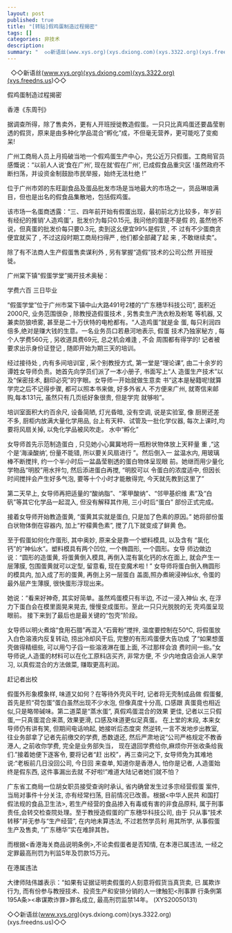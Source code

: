```yaml
---
layout: post
published: true
title: "[转贴]假鸡蛋制造过程揭密"
tags: []
categories: 非技术    
description: 
summary: "  ◇◇新语丝(www.xys.org)(xys.dxiong.com)(xys.3322.org)(xys.freedns.us)◇◇ 假鸡蛋制造过程揭密 香港《东周刊》 据调查所得，除了售卖外，更有人开班授徙教造假蛋。一只只比真鸡蛋还要"
---
```

  ◇◇新语丝([www.xys.org)(xys.dxiong.com)(xys.3322.org)(xys.freedns.us][www.xys.org_xys.dxiong.com_xys.3322.org_xys.freedns.us])◇◇

假鸡蛋制造过程揭密

香港《东周刊》

据调查所得，除了售卖外，更有人开班授徙教造假蛋。一只只比真鸡蛋还要晶莹剔透的假货，原来是由多种化学品混合“孵化”成，不但毫无营养，更可能吃了变痴呆!

广州工商局人员上月捣破当地一个假鸡蛋生产中心，充公近万只假蛋。工商局官员感慨说：“以前人人说‘食在广州’, 现在就‘假在广州’, 已成假食品重灾区 !虽然政府不断扫荡，并设资金制鼓励市民举报，始终无法杜绝 !”

位于广州市郊的东旺副食品及蛋品批发市场是当地最大的市场之一，货品琳琅满目，但也是出名的假食品集散地，包括假鸡蛋。

该市场一名蛋商透露：“三、四年前开始有假蛋出现，最初前北方比较多，年岁前有经纪的推销‘人造鸡蛋’，批发价为每只0.15元, 我问他的蛋是不是假 的, 虽然他不说，但真蛋的批发价每只要0.3元, 卖到这幺便宜99%是假货 , 不 过有不少蛋商贪便宜就买了 , 不过这段时期工商局扫得严 , 他们都全部藏了起 来 , 不敢继续卖”。

除了有不法商人生产假蛋售卖谋利外 , 另有掌握“造假”技术的公司公然 开班授徙。

广州棠下镇“假蛋学堂”揭开技术奥秘：

学费六百 三日毕业

“假蛋学堂”位于广州市棠下镇中山大路491号2楼的“广东穗华科技公司”, 面积近2000尺, 业务范围很杂 , 除教授造假蛋技术 , 另售卖生产洗衣粉及粉笔 等机器, 又兼卖防狼喷雾, 甚至是二十万伏特的电枪都有。“人造鸡蛋”就是金 蛋, 每只利润四倍多,绝对是赚大钱的生意。一名业务员口若悬河地表示, 假蛋 技术乃独家秘方 , 每个人学费560元 , 另收道具费69元, 总之机会难逢 , 不会 周围都有得学的! 记者被要求出示身份证登记 , 随即开始为期三天的培训。

经过接待处 , 内有多间培训室 , 采个别教授方式, 第一堂是“理论课”, 由二十余岁的谭姓女导师负责。她首先向学员们派了一本小册子, 书面写上“人 造蛋生产技术”以及“保密技术, 翻印必究”的字眼。女导师一开始就做生意卖 书“这本是秘籍呢!就算学完之后不记得步骤, 都可以照本书来做, 好多外省人 不方便来广州, 就寄信来邮购,每本131元, 虽然只有几页纸好象很贵, 但是学完 就够啦”。

培训室面积大约百余尺, 设备简陋, 灯光昏暗, 没有空调, 说是实验室, 像 厨房还差不多, 厨柜内放满大量化学用品, 台上有天秤、试管及一批化学仪器, 每次上课时,均要将风扇关掉, 以免化学品被风吹走。 水中“孵化”

女导师首先示范制造蛋白 , 只见她小心冀冀地将一瓶粉状物体放上天秤量 重 ,“这个是‘海澡酸纳’, 份量不能错, 所以要关风扇进行 ”。然后倒入一 盆温水内, 用玻璃棒不断搅拌, 约一个半小时后一盆晶莹剔透的蛋白物体呈现眼 前。她继而用少量化学物品“明胶”用水拌匀, 然后添进蛋白再搅, “明胶可以 令蛋白的浓度适中, 但因长时间搅拌会产生好多气泡, 要等十个小时才能散得完, 今天就先教到这里了”

第二天早上, 女导师再把适量的“酸纳脂”、“苯甲酸纳”、“邻甲基织维 素”及“白矾”等其它化学品一起混入, 但没有解释其作用, 三小时后“蛋白” 部份正式完成。

接着女导师开始教造蛋黄, “蛋黄其实就是蛋白, 只是加了色素的原因。” 她将部份蛋白状物体倒在容器内, 加上“柠檬黄色素”, 搅了几下就变成了鲜黄 色。

至于假蛋如何化作蛋形, 其中奥妙, 原来全是靠一个塑料模具, 以及含有 “氯化钙”的“神仙水”。塑料模具有两个凹位, 一个椭圆形, 一个圆形。女导 师边做边说：“圆形的造蛋黄, 将蛋黄倒入模具, 再倒入混有氯化钙的水在面上, 就会产生一层薄膜, 包围蛋黄就可以定型, 留意看, 现在变魔术啦 ! ” 女导师将蛋白倒入椭圆形的模具内, 加入成了形的蛋黄, 再倒上另一层蛋白 盖面,照办煮碗浸神仙水, 令蛋的最外层产生薄膜, 很快蛋形浮现出来。

她说：“看来好神奇, 其实好简单。虽然鸡蛋模只有半边, 不过一浸入神仙 水, 在浮力下蛋白会在模里面晃来晃去, 慢慢变成蛋形。至此一只只光脱脱的无 壳鸡蛋呈现眼前。 接下来到了最后也是最关键的“包壳”阶段。

女导师以明火煮熔“食用石腊”再混入“石膏粉”搅拌, 温度要控制在50℃, 将假蛋放入白色溶液内反复转动, 捞出冷却风干后, 完整的有形鸡蛋便大告功成 了“如果想蛋壳做得精细些, 可以用勺子舀一些溶液淋在蛋上面, 不过那样会浪 费时间一些。”女导师说,人造蛋的材料可以在化工原料店买齐, 非常方便, 不 少内地食店会派人来学习, 以真假混合的方法做菜, 赚取更高利润。

赶记者出校

假蛋外形象模象样, 味道又如何？在等待外壳风干时, 记者将无壳制成品做 假蛋餐,首先是煎“荷包蛋”蛋白虽然出现不少水泡, 但像真度十分高, 口感跟 真蛋竟也相近似,只是略带碱味。第二道菜是“蒸水蛋”, 真假鸡蛋混合的效果 更佳, 记者以三只假蛋,一只真蛋混合来蒸, 效果更滑, 口感及味道更似足真蛋。 在上堂的末段, 本来女导师仍有讲有笑, 但期间电话响起, 她接听后态度突 然逆转,一言不发地步出教室, 往业务部拿了记者先前缴交的学费, 悉数退还, 然后严肃地说“公司严格规定不教香港人, 之前收你学费, 完全是业务部失当， 现在退回学费给你,麻烦你开张收条给我们.”接着她便下逐客令, 要将记者“赶 出校”，再三查问之下, 女导师免为其难地说:“老板前几日没回公司, 今日回 来查单, 知道你是香港人, 怕你是记者, 人造蛋始终是假东西, 这件事漏出去就 不好啦!”难道大陆记者她们就不怕？

广东省工商局一位胡女职员接受查询时承认, 省内确曾发生过多宗经营假蛋 案件,当局对事件十分关注, 亦有经常扫荡, 目前情况已改善。根据<中华人民共 和国打假法规的食品卫生法>, 若生产经营的食品掺入有毒或有害的非食品原料, 属于刑事责任,会转交检查院处理。至于教授造假蛋的广东穗华科技公司, 由于 只从事“技术转移”并无参与“生产经营”, 在内地未算违法, 不过若然学员利 用其所学, 从事假蛋生产及售卖, “广东穗华”实在难辞其咎。

而根据<香港海关商品说明条例>,不论卖假蛋者是否知情, 在本港已属违法, 一经之定罪最高刑罚为判监5年及罚款15万元。

在港属违法

大律师陆伟雄表示：“如果有证据证明卖假蛋的人刻意将假货当真货卖, 已 属欺诈行为, 而有份参与教授技术、投资生产和安排分销的人一律触犯<刑事罪 行条例第195A条><串谋欺诈罪>罪名成立, 最高刑罚监禁14年。 (XYS20050131)

◇◇新语丝(www.xys.org)(xys.dxiong.com)(xys.3322.org)(xys.freedns.us)◇◇


[www.xys.org_xys.dxiong.com_xys.3322.org_xys.freedns.us]: http://www.xys.org%29%28xys.dxiong.com%29%28xys.3322.org%29%28xys.freedns.us